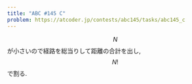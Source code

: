 ```yaml
---
title: "ABC #145 C"
problem: https://atcoder.jp/contests/abc145/tasks/abc145_c
---
```

$$ N $$ が小さいので経路を総当りして距離の合計を出し, $$ N! $$ で割る.
